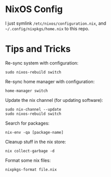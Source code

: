 # NixOS Config

I just symlink `/etc/nixos/configuration.nix`, and `~/.config/nixpkgs/home.nix` to this repo.

# Tips and Tricks

Re-sync system with configuration:

    sudo nixos-rebuild switch

Re-sync home manager with configuration:

    home-manager switch

Update the nix channel (for updating software):

    sudo nix-channel --update
    sudo nixos-rebuild switch

Search for packages:

    nix-env -qa [package-name]

Cleanup stuff in the nix store:

    nix collect-garbage -d

Format some nix files:

    nixpkgs-format file.nix
